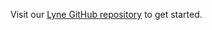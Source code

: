 <lyne-title level="1" text="Coding with or for Lyne" class="page-title"></lyne-title>

Visit our [Lyne GitHub repository](https://github.com/lyne-design-system/lyne) to get started.
